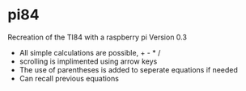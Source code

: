 # pi84
Recreation of the TI84 with a raspberry pi Version 0.3
* All simple calculations are possible, + - * /
* scrolling is implimented using arrow keys
* The use of parentheses is added to seperate equations if needed
* Can recall previous equations
